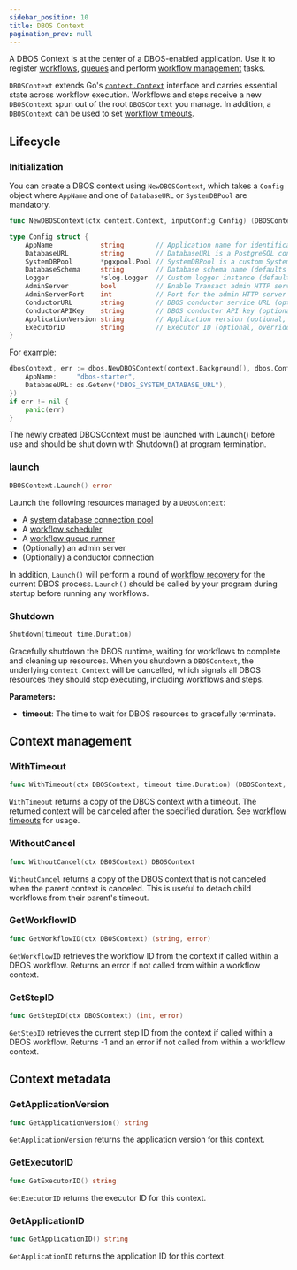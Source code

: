 ```yaml
---
sidebar_position: 10
title: DBOS Context
pagination_prev: null
---
```


A DBOS Context is at the center of a DBOS-enabled application. Use it to register [workflows](../tutorials/workflow-tutorial.md), [queues](../tutorials/queue-tutorial.md) and perform [workflow management](../tutorials/workflow-management.md) tasks.

`DBOSContext` extends Go's [`context.Context`](https://pkg.go.dev/context#Context) interface and carries essential state across workflow execution. Workflows and steps receive a new `DBOSContext` spun out of the root `DBOSContext` you manage. In addition, a `DBOSContext` can be used to set [workflow timeouts](../tutorials/workflow-tutorial.md#workflow-timeouts).

## Lifecycle
### Initialization

You can create a DBOS context using `NewDBOSContext`, which takes a `Config` object where `AppName` and one of `DatabaseURL` or `SystemDBPool` are mandatory.

```go
func NewDBOSContext(ctx context.Context, inputConfig Config) (DBOSContext, error)
```

```go
type Config struct {
    AppName            string        // Application name for identification (required)
    DatabaseURL        string        // DatabaseURL is a PostgreSQL connection string. Either this or SystemDBPool is required.
    SystemDBPool       *pgxpool.Pool // SystemDBPool is a custom System Database Pool. It's optional and takes precedence over DatabaseURL if both are provided.
    DatabaseSchema     string        // Database schema name (defaults to "dbos")
    Logger             *slog.Logger  // Custom logger instance (defaults to a new slog logger)
    AdminServer        bool          // Enable Transact admin HTTP server (disabled by default)
    AdminServerPort    int           // Port for the admin HTTP server (default: 3001)
    ConductorURL       string        // DBOS conductor service URL (optional)
    ConductorAPIKey    string        // DBOS conductor API key (optional)
    ApplicationVersion string        // Application version (optional, overridden by DBOS__APPVERSION env var)
    ExecutorID         string        // Executor ID (optional, overridden by DBOS__VMID env var)
}
```

For example:
```go
dbosContext, err := dbos.NewDBOSContext(context.Background(), dbos.Config{
    AppName:     "dbos-starter",
    DatabaseURL: os.Getenv("DBOS_SYSTEM_DATABASE_URL"),
})
if err != nil {
    panic(err)
}
```

The newly created DBOSContext must be launched with Launch() before use and should be shut down with Shutdown() at program termination.

### launch

```go
DBOSContext.Launch() error
```

Launch the following resources managed by a `DBOSContext`:
- A [system database connection pool](../../explanations/system-tables.md)
- A [workflow scheduler](../tutorials/workflow-tutorial.md#scheduled-workflows)
- A [workflow queue runner](../tutorials/queue-tutorial.md)
- (Optionally) an admin server
- (Optionally) a conductor connection

In addition, `Launch()` will perform a round of [workflow recovery](../../architecture.md#how-workflow-recovery-works) for the current DBOS process.
`Launch()` should be called by your program during startup before running any workflows.

### Shutdown
```go
Shutdown(timeout time.Duration)
```

Gracefully shutdown the DBOS runtime, waiting for workflows to complete and cleaning up resources. When you shutdown a `DBOSContext`, the underlying `context.Context` will be cancelled, which signals all DBOS resources they should stop executing, including workflows and steps.

**Parameters:**
- **timeout**: The time to wait for DBOS resources to gracefully terminate.

## Context management

### WithTimeout

```go
func WithTimeout(ctx DBOSContext, timeout time.Duration) (DBOSContext, context.CancelFunc)
```

`WithTimeout` returns a copy of the DBOS context with a timeout. The returned context will be canceled after the specified duration. See [workflow timeouts](../tutorials/workflow-tutorial.md#workflow-timeouts) for usage.

### WithoutCancel

```go
func WithoutCancel(ctx DBOSContext) DBOSContext
```

`WithoutCancel` returns a copy of the DBOS context that is not canceled when the parent context is canceled. This is useful to detach child workflows from their parent's timeout.

### GetWorkflowID

```go
func GetWorkflowID(ctx DBOSContext) (string, error)
```

`GetWorkflowID` retrieves the workflow ID from the context if called within a DBOS workflow. Returns an error if not called from within a workflow context.

### GetStepID

```go
func GetStepID(ctx DBOSContext) (int, error)
```

`GetStepID` retrieves the current step ID from the context if called within a DBOS workflow. Returns -1 and an error if not called from within a workflow context.

## Context metadata
### GetApplicationVersion

```go
func GetApplicationVersion() string
```

`GetApplicationVersion` returns the application version for this context.

### GetExecutorID

```go
func GetExecutorID() string
```

`GetExecutorID` returns the executor ID for this context.

### GetApplicationID

```go
func GetApplicationID() string
```

`GetApplicationID` returns the application ID for this context.
